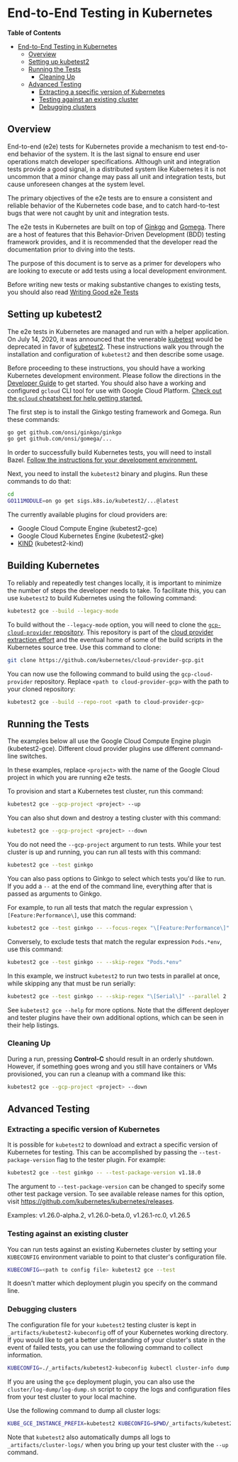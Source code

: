 # End-to-End Testing in Kubernetes

**Table of Contents**

- [End-to-End Testing in Kubernetes](#end-to-end-testing-in-kubernetes)
  - [Overview](#overview)
  - [Setting up kubetest2](#setting-up-kubetest2)
  - [Running the Tests](#running-the-tests)
    - [Cleaning Up](#cleaning-up)
  - [Advanced Testing](#advanced-testing)
    - [Extracting a specific version of Kubernetes](#extracting-a-specific-version-of-kubernetes)
    - [Testing against an existing cluster](#testing-against-an-existing-cluster)
    - [Debugging clusters](#debugging-clusters)

## Overview

End-to-end (e2e) tests for Kubernetes provide a mechanism to test end-to-end
behavior of the system. It is the last signal to ensure end user operations
match developer specifications. Although unit and integration tests provide a
good signal, in a distributed system like Kubernetes it is not uncommon that a
minor change may pass all unit and integration tests, but cause unforeseen
changes at the system level.

The primary objectives of the e2e tests are to ensure a consistent and reliable
behavior of the Kubernetes code base, and to catch hard-to-test bugs that were not caught by unit and integration tests.

The e2e tests in Kubernetes are built on top of
[Ginkgo](http://onsi.github.io/ginkgo/) and
[Gomega](http://onsi.github.io/gomega/). There are a host of features that this
Behavior-Driven Development (BDD) testing framework provides, and it is
recommended that the developer read the documentation prior to diving into the
tests.

The purpose of this document is to serve as a primer for developers who are
looking to execute or add tests using a local development environment.

Before writing new tests or making substantive changes to existing tests, you
should also read [Writing Good e2e Tests](writing-good-e2e-tests.md)

## Setting up kubetest2

The e2e tests in Kubernetes are managed and run with a helper
application. On July 14, 2020, it was announced that the venerable
[kubetest](https://github.com/kubernetes/test-infra/tree/master/kubetest#installation)
would be deprecated in favor of
[kubetest2](https://github.com/kubernetes-sigs/kubetest2). These
instructions walk you through the installation and configuration of
`kubetest2` and then describe some usage.

Before proceeding to these instructions, you should have a working
Kubernetes development environment. Please follow the directions in
the [Developer Guide](../development.md) to get started. You should
also have a working and configured `gcloud` CLI tool for use with
Google Cloud 
Platform. [Check out the `gcloud` cheatsheet for help getting started.](https://cloud.google.com/sdk/docs/cheatsheet)

The first step is to install the Ginkgo testing framework and
Gomega. Run these commands:

```sh
go get github.com/onsi/ginkgo/ginkgo
go get github.com/onsi/gomega/...
```

In order to successfully build Kubernetes tests, you will need to
install Bazel.
[Follow the instructions for your development environment.](https://docs.bazel.build/versions/3.4.0/install.html)

Next, you need to install the `kubetest2` binary and plugins. Run
these commands to do that:

```sh
cd
GO111MODULE=on go get sigs.k8s.io/kubetest2/...@latest
```

The currently available plugins for cloud providers are:

- Google Cloud Compute Engine (kubetest2-gce)
- Google Cloud Kubernetes Engine (kubetest2-gke)
- [KIND](https://kind.sigs.k8s.io/) (kubetest2-kind)

## Building Kubernetes

To reliably and repeatedly test changes locally, it is important to
minimize the number of steps the developer needs to take. To
facilitate this, you can use `kubetest2` to build Kubernetes using the
following command: 

```sh
kubetest2 gce --build --legacy-mode
```

To build without the `--legacy-mode` option, you will need to clone
the
[`gcp-cloud-provider` repository](https://github.com/kubernetes/cloud-provider-gcp). 
This repository is part of the
[cloud provider extraction effort](https://github.com/kubernetes/community/tree/master/sig-cloud-provider#cloud-provider-extraction-migration)
and the eventual home of some of the build scripts in the Kubernetes
source tree. Use this command to clone:

```sh
git clone https://github.com/kubernetes/cloud-provider-gcp.git
```

You can now use the following command to build using the
`gcp-cloud-provider` repository. Replace `<path to
cloud-provider-gcp>` with the path to your cloned repository:

```sh
kubetest2 gce --build --repo-root <path to cloud-provider-gcp>
```

## Running the Tests

The examples below all use the Google Cloud Compute Engine plugin
(kubetest2-gce). Different cloud provider plugins use different
command-line switches.

In these examples, replace `<project>` with the name of the
Google Cloud project in which you are running e2e tests.

To provision and start a Kubernetes test cluster, run this command:

```sh
kubetest2 gce --gcp-project <project> --up
```

You can also shut down and destroy a testing cluster with this
command:

```sh
kubetest2 gce --gcp-project <project> --down
```

You do not need the `--gcp-project` argument to run tests. While your
test cluster is up and running, you can run all tests with this
command:

```sh
kubetest2 gce --test ginkgo
```

You can also pass options to Ginkgo to select which tests you'd like
to run. If you add a `--` at the end of the command line, everything
after that is passed as arguments to Ginkgo.

For example, to run all tests that match the regular expression
`\[Feature:Performance\]`, use this command:

```sh
kubetest2 gce --test ginkgo -- --focus-regex "\[Feature:Performance\]"
```

Conversely, to exclude tests that match the regular expression
`Pods.*env`, use this command:

```sh
kubetest2 gce --test ginkgo -- --skip-regex "Pods.*env"
```

In this example, we instruct `kubetest2` to run two tests in parallel
at once, while skipping any that must be run serially:

```sh
kubetest2 gce --test ginkgo -- --skip-regex "\[Serial\]" --parallel 2
```

See `kubetest2 gce --help` for more options. Note that the different
deployer and tester plugins have their own additional options, which
can be seen in their help listings.

### Cleaning Up

During a run, pressing **Control-C** should result in an orderly
shutdown. However, if something goes wrong and you still have
containers or VMs provisioned, you can run a cleanup with a command
like this:

```sh
kubetest2 gce --gcp-project <project> --down
```

## Advanced Testing

### Extracting a specific version of Kubernetes

It is possible for `kubetest2` to download and extract a specific
version of Kubernetes for testing. This can be accomplished by passing
the `--test-package-version` flag to the tester plugin. For example:

```sh
kubetest2 gce --test ginkgo -- --test-package-version v1.18.0
```

The argument to `--test-package-version` can be changed to specify
some other test package version. To see available release names for
this option, visit https://github.com/kubernetes/kubernetes/releases.

Examples: v1.26.0-alpha.2, v1.26.0-beta.0, v1.26.1-rc.0, v1.26.5


### Testing against an existing cluster

You can run tests against an existing Kubernetes cluster by setting
your `KUBECONFIG` environment variable to point to that cluster's
configuration file.

```sh
KUBECONFIG=<path to config file> kubetest2 gce --test
```

It doesn't matter which deployment plugin you specify on the command
line.

### Debugging clusters

The configuration file for your `kubetest2` testing cluster is kept in
`_artifacts/kubetest2-kubeconfig` off of your Kubernetes working
directory. If you would like to get a better understanding of your
cluster's state in the event of failed tests, you can use the
following command to collect information.

```sh
KUBECONFIG=./_artifacts/kubetest2-kubeconfig kubectl cluster-info dump
```

If you are using the `gce` deployment plugin, you can also use the
`cluster/log-dump/log-dump.sh` script to copy the logs and
configuration files from your test cluster to your local machine. 

Use the following command to dump all cluster logs:

```sh
KUBE_GCE_INSTANCE_PREFIX=kubetest2 KUBECONFIG=$PWD/_artifacts/kubetest2-kubeconfig ./cluster/log-dump/log-dump.sh
```

Note that `kubetest2` also automatically dumps all logs to
`_artifacts/cluster-logs/` when you bring up your test cluster with
the `--up` command.

